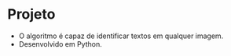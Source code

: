 # Projeto

- O algoritmo é capaz de identificar textos em qualquer imagem. 
- Desenvolvido em Python.
